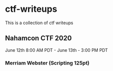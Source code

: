 # ctf-writeups
This is a collection of ctf writeups  

## Nahamcon CTF 2020
June 12th 8:00 AM PDT - June 13th - 3:00 PM PDT  
  
### Merriam Webster (Scripting 125pt)
